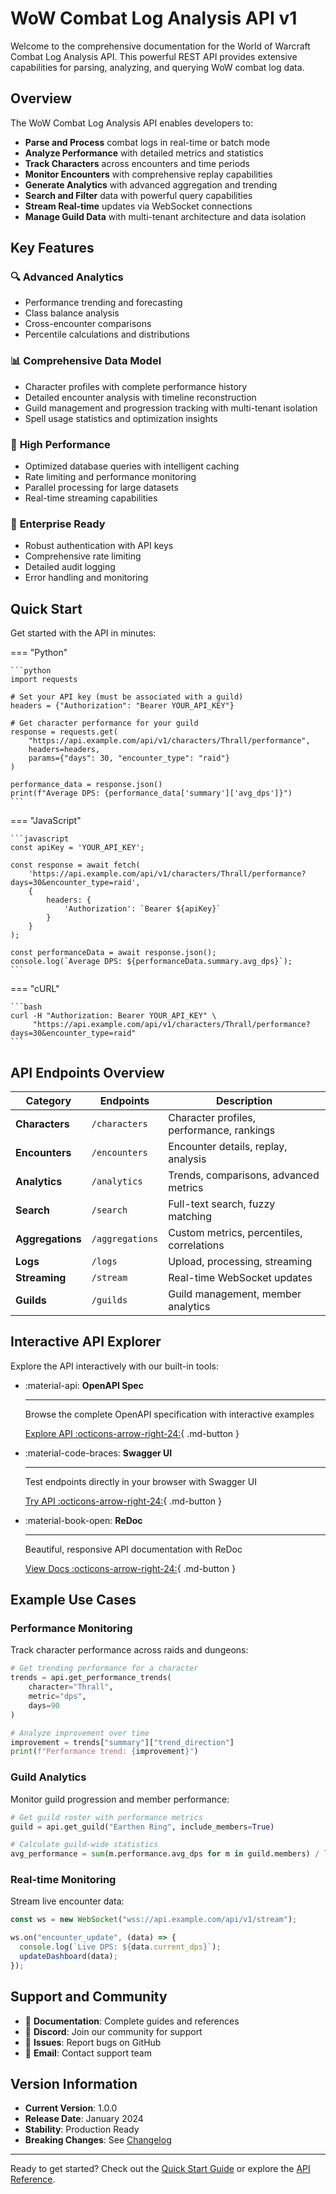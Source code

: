 # WoW Combat Log Analysis API v1

Welcome to the comprehensive documentation for the World of Warcraft Combat Log Analysis API. This powerful REST API provides extensive capabilities for parsing, analyzing, and querying WoW combat log data.

## Overview

The WoW Combat Log Analysis API enables developers to:

- **Parse and Process** combat logs in real-time or batch mode
- **Analyze Performance** with detailed metrics and statistics
- **Track Characters** across encounters and time periods
- **Monitor Encounters** with comprehensive replay capabilities
- **Generate Analytics** with advanced aggregation and trending
- **Search and Filter** data with powerful query capabilities
- **Stream Real-time** updates via WebSocket connections
- **Manage Guild Data** with multi-tenant architecture and data isolation

## Key Features

### 🔍 **Advanced Analytics**

- Performance trending and forecasting
- Class balance analysis
- Cross-encounter comparisons
- Percentile calculations and distributions

### 📊 **Comprehensive Data Model**

- Character profiles with complete performance history
- Detailed encounter analysis with timeline reconstruction
- Guild management and progression tracking with multi-tenant isolation
- Spell usage statistics and optimization insights

### 🚀 **High Performance**

- Optimized database queries with intelligent caching
- Rate limiting and performance monitoring
- Parallel processing for large datasets
- Real-time streaming capabilities

### 🔐 **Enterprise Ready**

- Robust authentication with API keys
- Comprehensive rate limiting
- Detailed audit logging
- Error handling and monitoring

## Quick Start

Get started with the API in minutes:

=== "Python"

    ```python
    import requests

    # Set your API key (must be associated with a guild)
    headers = {"Authorization": "Bearer YOUR_API_KEY"}

    # Get character performance for your guild
    response = requests.get(
        "https://api.example.com/api/v1/characters/Thrall/performance",
        headers=headers,
        params={"days": 30, "encounter_type": "raid"}
    )

    performance_data = response.json()
    print(f"Average DPS: {performance_data['summary']['avg_dps']}")
    ```

=== "JavaScript"

    ```javascript
    const apiKey = 'YOUR_API_KEY';

    const response = await fetch(
        'https://api.example.com/api/v1/characters/Thrall/performance?days=30&encounter_type=raid',
        {
            headers: {
                'Authorization': `Bearer ${apiKey}`
            }
        }
    );

    const performanceData = await response.json();
    console.log(`Average DPS: ${performanceData.summary.avg_dps}`);
    ```

=== "cURL"

    ```bash
    curl -H "Authorization: Bearer YOUR_API_KEY" \
         "https://api.example.com/api/v1/characters/Thrall/performance?days=30&encounter_type=raid"
    ```

## API Endpoints Overview

| Category         | Endpoints       | Description                               |
| ---------------- | --------------- | ----------------------------------------- |
| **Characters**   | `/characters`   | Character profiles, performance, rankings |
| **Encounters**   | `/encounters`   | Encounter details, replay, analysis       |
| **Analytics**    | `/analytics`    | Trends, comparisons, advanced metrics     |
| **Search**       | `/search`       | Full-text search, fuzzy matching          |
| **Aggregations** | `/aggregations` | Custom metrics, percentiles, correlations |
| **Logs**         | `/logs`         | Upload, processing, streaming             |
| **Streaming**    | `/stream`       | Real-time WebSocket updates               |
| **Guilds**       | `/guilds`       | Guild management, member analytics        |

## Interactive API Explorer

Explore the API interactively with our built-in tools:

<div class="grid cards" markdown>

- :material-api: **OpenAPI Spec**

  ***

  Browse the complete OpenAPI specification with interactive examples

  [Explore API :octicons-arrow-right-24:](../openapi.yaml){ .md-button }

- :material-code-braces: **Swagger UI**

  ***

  Test endpoints directly in your browser with Swagger UI

  [Try API :octicons-arrow-right-24:](/api/v1/docs){ .md-button }

- :material-book-open: **ReDoc**

  ***

  Beautiful, responsive API documentation with ReDoc

  [View Docs :octicons-arrow-right-24:](/api/v1/redoc){ .md-button }

</div>

## Example Use Cases

### Performance Monitoring

Track character performance across raids and dungeons:

```python
# Get trending performance for a character
trends = api.get_performance_trends(
    character="Thrall",
    metric="dps",
    days=90
)

# Analyze improvement over time
improvement = trends["summary"]["trend_direction"]
print(f"Performance trend: {improvement}")
```

### Guild Analytics

Monitor guild progression and member performance:

```python
# Get guild roster with performance metrics
guild = api.get_guild("Earthen Ring", include_members=True)

# Calculate guild-wide statistics
avg_performance = sum(m.performance.avg_dps for m in guild.members) / len(guild.members)
```

### Real-time Monitoring

Stream live encounter data:

```javascript
const ws = new WebSocket("wss://api.example.com/api/v1/stream");

ws.on("encounter_update", (data) => {
  console.log(`Live DPS: ${data.current_dps}`);
  updateDashboard(data);
});
```

## Support and Community

- 📖 **Documentation**: Complete guides and references
- 💬 **Discord**: Join our community for support
- 🐛 **Issues**: Report bugs on GitHub
- 📧 **Email**: Contact support team

## Version Information

- **Current Version**: 1.0.0
- **Release Date**: January 2024
- **Stability**: Production Ready
- **Breaking Changes**: See [Changelog](changelog.md)

---

Ready to get started? Check out the [Quick Start Guide](getting-started/quick-start.md) or explore the [API Reference](api-reference/overview.md).
